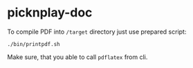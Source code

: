 picknplay-doc
=============

To compile PDF into `/target` directory just use prepared script:

```
./bin/printpdf.sh
```

Make sure, that you able to call `pdflatex` from cli.
